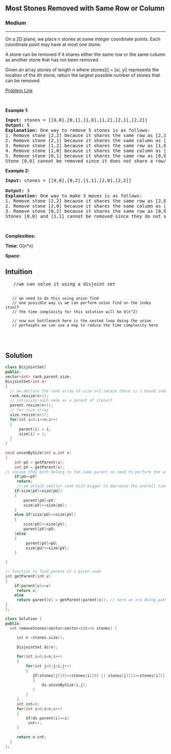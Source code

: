 <h2>Most Stones Removed with Same Row or Column</h2>
<h3>Medium</h3><hr>
<div><p>
On a 2D plane, we place n stones at some integer coordinate points. Each coordinate point may have at most one stone.

A stone can be removed if it shares either the same row or the same column as another stone that has not been removed.

Given an array stones of length n where stones[i] = [xi, yi] represents the location of the ith stone, return the largest possible number of stones that can be removed.
</p>


[Problem Link]()

<p>&nbsp;</p>
<p><strong>Example 1:</strong></p>

      
 
<pre><strong>Input:</strong> stones = [[0,0],[0,1],[1,0],[1,2],[2,1],[2,2]]
<strong>Output:</strong> 5
<strong>Explanation:</strong> One way to remove 5 stones is as follows:
1. Remove stone [2,2] because it shares the same row as [2,1].
2. Remove stone [2,1] because it shares the same column as [0,1].
3. Remove stone [1,2] because it shares the same row as [1,0].
4. Remove stone [1,0] because it shares the same column as [0,0].
5. Remove stone [0,1] because it shares the same row as [0,0].
Stone [0,0] cannot be removed since it does not share a row/column with another stone still on the plane.
</pre>

<p><strong>Example 2:</strong></p>

<pre><strong>Input:</strong> stones = [[0,0],[0,2],[1,1],[2,0],[2,2]]
     
<strong>Output:</strong> 3
<strong>Explanation:</strong> One way to make 3 moves is as follows:
1. Remove stone [2,2] because it shares the same row as [2,0].
2. Remove stone [2,0] because it shares the same column as [0,0].
3. Remove stone [0,2] because it shares the same row as [0,0].
Stones [0,0] and [1,1] cannot be removed since they do not share a row/column with another stone still on the plane.
</pre>

<p>&nbsp;</p>
<p><strong>Complexities:</strong></p>
<strong>Time:</strong> O(n*n)
  
<strong>Space:</strong> 
  <h2> Intuition </h2>
 <pre>
   //we can solve it using a disjoint set

       // we need to do this using union find
       // one possible way is we can perform union find on the index itself 
       // the time complexity for this solution will be O(n^2)

       // now our bottleneck here is the nested loop doing the union
       // perhasphs we can use a map to reduce the time complexity here
  </pre>
  <h2> Solution </h2>
  
  ``` c++ 
class DisjointSet{
  public:  
  vector<int> rank,parent,size;
  DisjointSet(int n)
  {
    // we declare the rank array of size n+1 incase there is 1 based indexin
    rank.resize(n+1);
    // intialize each node as a parent of iteself
    parent.resize(n+1);
    // for size array
    size.resize(n+1);
    for(int i=0;i<=n;i++)
    {
        parent[i] = i;
        size[i] = 1;
    }
  }
   
  void unionBySize(int u,int v)
  {
      int pU = getParent(u);
      int pV = getParent(v);
// incase they both belong to the same parent no need to perform the union
      if(pU==pV)
       return; 
       // we attach smaller rank bith bigger to decrease the overall time in finding the parent
      if(size[pV]>size[pU])
      {
          parent[pU]=pV;
          size[pV]+=size[pU];
      }
      else if(size[pU]==size[pV])
      {
          size[pU]+=size[pV];
          parent[pV]=pU;
      }else
      {
           parent[pV]=pU;
           size[pU]+=size[pV];
      }
        
  }
  
  // function to find parent of a given node
  int getParent(int v)
  {
      if(parent[v]==v)
       return v;
      else
       return parent[v] = getParent(parent[v]); // here we are doing path compression so that next time we will find the parent in O(1) time
  }
};

class Solution {
public:
    int removeStones(vector<vector<int>>& stones) {
       
       int n =stones.size();
       
       DisjointSet ds(n);

       for(int i=0;i<n;i++)
       {
           for(int j=0;j<i;j++)
           {
              if(stones[j][0]==stones[i][0] || stones[j][1]==stones[i][1])
              {
                  ds.unionBySize(i,j);
              }
           }
       }
       int cnt=0;
       for(int i=0;i<n;i++)
       {
           if(ds.parent[i]==i)
            cnt++;
       }

       return n-cnt;
    }
};
  ```
</div>
